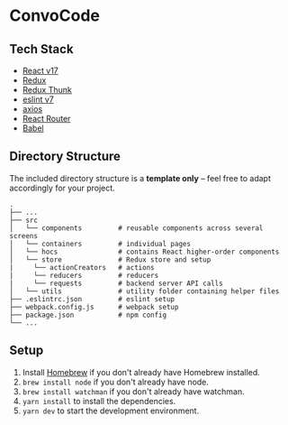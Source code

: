 # ConvoCode

## Tech Stack
- [React v17](https://reactjs.org/)
- [Redux](https://redux.js.org/)
- [Redux Thunk](https://github.com/reduxjs/redux-thunk)
- [eslint v7](https://eslint.org/)
- [axios](https://github.com/axios/axios)
- [React Router](https://reactrouter.com/)
- [Babel](https://babeljs.io/)

## Directory Structure
The included directory structure is a **template only** – feel free to adapt accordingly for your project.

    .
    ├── ...         
    ├── src                    
    │   └── components         # reusable components across several screens
    │   └── containers         # individual pages
    │   └── hocs               # contains React higher-order components
    │   └── store              # Redux store and setup
    |     └── actionCreators   # actions
    |     └── reducers         # reducers
    |     └── requests         # backend server API calls
    │   └── utils              # utility folder containing helper files
    ├── .eslintrc.json         # eslint setup
    ├── webpack.config.js      # webpack setup
    ├── package.json           # npm config
    └── ...

## Setup
1. Install [Homebrew](https://brew.sh/) if you don't already have Homebrew installed.
2. `brew install node` if you don't already have node.
3. `brew install watchman` if you don't already have watchman.
4. `yarn install` to install the dependencies.
5. `yarn dev` to start the development environment.